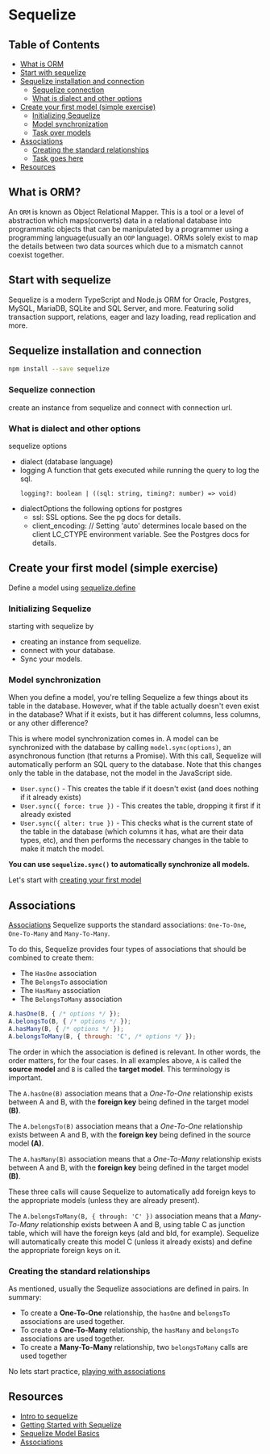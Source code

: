# Sequelize

## Table of Contents
- [What is ORM](#what-is-orm-)
- [Start with sequelize](#Start-with-sequelize)
- [Sequelize installation and connection](#sequelize-installation-and-connection)
    - [Sequelize connection](#sequelize-connection)
    - [What is dialect and other options](#what-is-dialect-and-other-options)
- [Create your first model (simple exercise)](#create-your-first-model--simple-exercise-)
    - [Initializing Sequelize](#initializing-sequelize)
    - [Model synchronization](#model-synchronization)
    - [Task over models]()
- [Associations](#associations)
    - [Creating the standard relationships](#creating-the-standard-relationships)
    - [Task goes here]()
- [Resources](#resources)


## What is ORM?

An `ORM` is known as Object Relational Mapper. This is a tool or a level of abstraction which maps(converts) data in a relational database into programmatic objects that can be manipulated by a programmer using a programming language(usually an `OOP` language). ORMs solely exist to map the details between two data sources which due to a mismatch cannot coexist together.

## Start with sequelize
Sequelize is a modern TypeScript and Node.js ORM for Oracle, Postgres, MySQL, MariaDB, SQLite and SQL Server, and more. Featuring solid transaction support, relations, eager and lazy loading, read replication and more.

## Sequelize installation and connection

```bash
npm install --save sequelize
```
### Sequelize connection

create an instance from sequelize and connect with connection url.

### What is dialect and other options
sequelize options
- dialect (database language)
- logging
A function that gets executed while running the query to log the sql.
    ```
    logging?: boolean | ((sql: string, timing?: number) => void)
    ```
- dialectOptions
the following options for postgres
    - ssl: SSL options. See the pg docs for details.
    - client_encoding: // Setting 'auto' determines locale based on the client LC_CTYPE environment variable. See the Postgres docs for details.



## Create your first model (simple exercise)
Define a model using [sequelize.define](https://sequelize.org/api/v6/class/src/sequelize.js~sequelize#instance-method-define)

### Initializing Sequelize
starting with sequelize by 
- creating an instance from sequelize.
- connect with your database.
- Sync your models.

### Model synchronization
When you define a model, you're telling Sequelize a few things about its table in the database. However, what if the table actually doesn't even exist in the database? What if it exists, but it has different columns, less columns, or any other difference?

This is where model synchronization comes in. A model can be synchronized with the database by calling `model.sync(options)`, an asynchronous function (that returns a Promise). With this call, Sequelize will automatically perform an SQL query to the database. Note that this changes only the table in the database, not the model in the JavaScript side.

- `User.sync()` - This creates the table if it doesn't exist (and does nothing if it already exists)
- `User.sync({ force: true })` - This creates the table, dropping it first if it already existed
- `User.sync({ alter: true })` - This checks what is the current state of the table in the database (which columns it has, what are their data types, etc), and then performs the necessary changes in the table to make it match the model.


**You can use `sequelize.sync()` to automatically synchronize all models.**

Let's start with [creating your first model](./create-your-first-model.md)

## Associations 
[Associations](https://sequelize.org/docs/v6/core-concepts/assocs/)
Sequelize supports the standard associations: `One-To-One`, `One-To-Many` and `Many-To-Many`.

To do this, Sequelize provides four types of associations that should be combined to create them:

- The `HasOne` association
- The `BelongsTo` association
- The `HasMany` association
- The `BelongsToMany` association

```js
A.hasOne(B, { /* options */ });
A.belongsTo(B, { /* options */ });
A.hasMany(B, { /* options */ });
A.belongsToMany(B, { through: 'C', /* options */ });
```

The order in which the association is defined is relevant. In other words, the order matters, for the four cases. In all examples above, `A` is called the **source model** and `B` is called the **target model**. This terminology is important.

The `A.hasOne(B)` association means that a *One-To-One* relationship exists between A and B, with the **foreign key** being defined in the target model **(B)**.

The `A.belongsTo(B)` association means that a *One-To-One* relationship exists between A and B, with the **foreign key** being defined in the source model **(A)**.

The `A.hasMany(B)` association means that a *One-To-Many* relationship exists between A and B, with the **foreign key** being defined in the target model **(B)**.

These three calls will cause Sequelize to automatically add foreign keys to the appropriate models (unless they are already present).

The `A.belongsToMany(B, { through: 'C' })` association means that a *Many-To-Many* relationship exists between A and B, using table C as junction table, which will have the foreign keys (aId and bId, for example). Sequelize will automatically create this model C (unless it already exists) and define the appropriate foreign keys on it.

### Creating the standard relationships
As mentioned, usually the Sequelize associations are defined in pairs. In summary:

- To create a **One-To-One** relationship, the `hasOne` and `belongsTo` associations are used together.
- To create a **One-To-Many** relationship, the `hasMany` and `belongsTo` associations are used together.
- To create a **Many-To-Many** relationship, two `belongsToMany` calls are used together

No lets start practice, [playing with associations](./model-associations.md)


## Resources
- [Intro to sequelize](https://medium.com/the-javascript-dojo/introduction-to-sequelize-1cbfc2d2d1bf)
- [Getting Started with Sequelize](https://sequelize.org/docs/v6/getting-started/)
- [Sequelize Model Basics](https://sequelize.org/docs/v6/core-concepts/model-basics/)
- [Associations](https://sequelize.org/docs/v6/core-concepts/assocs/)